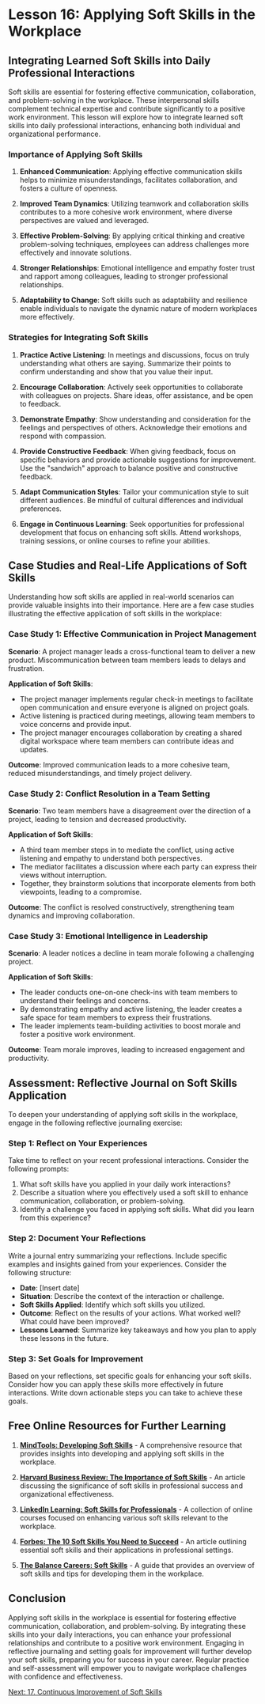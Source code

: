 # Lesson 16: Applying Soft Skills in the Workplace

## Integrating Learned Soft Skills into Daily Professional Interactions

Soft skills are essential for fostering effective communication, collaboration, and problem-solving in the workplace. These interpersonal skills complement technical expertise and contribute significantly to a positive work environment. This lesson will explore how to integrate learned soft skills into daily professional interactions, enhancing both individual and organizational performance.

### Importance of Applying Soft Skills

1. **Enhanced Communication**: Applying effective communication skills helps to minimize misunderstandings, facilitates collaboration, and fosters a culture of openness.

2. **Improved Team Dynamics**: Utilizing teamwork and collaboration skills contributes to a more cohesive work environment, where diverse perspectives are valued and leveraged.

3. **Effective Problem-Solving**: By applying critical thinking and creative problem-solving techniques, employees can address challenges more effectively and innovate solutions.

4. **Stronger Relationships**: Emotional intelligence and empathy foster trust and rapport among colleagues, leading to stronger professional relationships.

5. **Adaptability to Change**: Soft skills such as adaptability and resilience enable individuals to navigate the dynamic nature of modern workplaces more effectively.

### Strategies for Integrating Soft Skills

1. **Practice Active Listening**: In meetings and discussions, focus on truly understanding what others are saying. Summarize their points to confirm understanding and show that you value their input.

2. **Encourage Collaboration**: Actively seek opportunities to collaborate with colleagues on projects. Share ideas, offer assistance, and be open to feedback.

3. **Demonstrate Empathy**: Show understanding and consideration for the feelings and perspectives of others. Acknowledge their emotions and respond with compassion.

4. **Provide Constructive Feedback**: When giving feedback, focus on specific behaviors and provide actionable suggestions for improvement. Use the "sandwich" approach to balance positive and constructive feedback.

5. **Adapt Communication Styles**: Tailor your communication style to suit different audiences. Be mindful of cultural differences and individual preferences.

6. **Engage in Continuous Learning**: Seek opportunities for professional development that focus on enhancing soft skills. Attend workshops, training sessions, or online courses to refine your abilities.

## Case Studies and Real-Life Applications of Soft Skills

Understanding how soft skills are applied in real-world scenarios can provide valuable insights into their importance. Here are a few case studies illustrating the effective application of soft skills in the workplace:

### Case Study 1: Effective Communication in Project Management

**Scenario**: A project manager leads a cross-functional team to deliver a new product. Miscommunication between team members leads to delays and frustration.

**Application of Soft Skills**:
- The project manager implements regular check-in meetings to facilitate open communication and ensure everyone is aligned on project goals.
- Active listening is practiced during meetings, allowing team members to voice concerns and provide input.
- The project manager encourages collaboration by creating a shared digital workspace where team members can contribute ideas and updates.

**Outcome**: Improved communication leads to a more cohesive team, reduced misunderstandings, and timely project delivery.

### Case Study 2: Conflict Resolution in a Team Setting

**Scenario**: Two team members have a disagreement over the direction of a project, leading to tension and decreased productivity.

**Application of Soft Skills**:
- A third team member steps in to mediate the conflict, using active listening and empathy to understand both perspectives.
- The mediator facilitates a discussion where each party can express their views without interruption.
- Together, they brainstorm solutions that incorporate elements from both viewpoints, leading to a compromise.

**Outcome**: The conflict is resolved constructively, strengthening team dynamics and improving collaboration.

### Case Study 3: Emotional Intelligence in Leadership

**Scenario**: A leader notices a decline in team morale following a challenging project.

**Application of Soft Skills**:
- The leader conducts one-on-one check-ins with team members to understand their feelings and concerns.
- By demonstrating empathy and active listening, the leader creates a safe space for team members to express their frustrations.
- The leader implements team-building activities to boost morale and foster a positive work environment.

**Outcome**: Team morale improves, leading to increased engagement and productivity.

## Assessment: Reflective Journal on Soft Skills Application

To deepen your understanding of applying soft skills in the workplace, engage in the following reflective journaling exercise:

### Step 1: Reflect on Your Experiences

Take time to reflect on your recent professional interactions. Consider the following prompts:

1. What soft skills have you applied in your daily work interactions?
2. Describe a situation where you effectively used a soft skill to enhance communication, collaboration, or problem-solving.
3. Identify a challenge you faced in applying soft skills. What did you learn from this experience?

### Step 2: Document Your Reflections

Write a journal entry summarizing your reflections. Include specific examples and insights gained from your experiences. Consider the following structure:

- **Date**: [Insert date]
- **Situation**: Describe the context of the interaction or challenge.
- **Soft Skills Applied**: Identify which soft skills you utilized.
- **Outcome**: Reflect on the results of your actions. What worked well? What could have been improved?
- **Lessons Learned**: Summarize key takeaways and how you plan to apply these lessons in the future.

### Step 3: Set Goals for Improvement

Based on your reflections, set specific goals for enhancing your soft skills. Consider how you can apply these skills more effectively in future interactions. Write down actionable steps you can take to achieve these goals.

## Free Online Resources for Further Learning

1. **[MindTools: Developing Soft Skills](https://www.mindtools.com/pages/article/newTMC_79.htm)** - A comprehensive resource that provides insights into developing and applying soft skills in the workplace.

2. **[Harvard Business Review: The Importance of Soft Skills](https://hbr.org/2019/02/the-importance-of-soft-skills)** - An article discussing the significance of soft skills in professional success and organizational effectiveness.

3. **[LinkedIn Learning: Soft Skills for Professionals](https://www.linkedin.com/learning/topics/soft-skills)** - A collection of online courses focused on enhancing various soft skills relevant to the workplace.

4. **[Forbes: The 10 Soft Skills You Need to Succeed](https://www.forbes.com/sites/forbeshumanresourcescouncil/2021/03/30/the-10-soft-skills-you-need-to-succeed-in-the-workplace/?sh=6a8e9c6f4f1d)** - An article outlining essential soft skills and their applications in professional settings.

5. **[The Balance Careers: Soft Skills](https://www.thebalancecareers.com/soft-skills-2060746)** - A guide that provides an overview of soft skills and tips for developing them in the workplace.

## Conclusion

Applying soft skills in the workplace is essential for fostering effective communication, collaboration, and problem-solving. By integrating these skills into your daily interactions, you can enhance your professional relationships and contribute to a positive work environment. Engaging in reflective journaling and setting goals for improvement will further develop your soft skills, preparing you for success in your career. Regular practice and self-assessment will empower you to navigate workplace challenges with confidence and effectiveness.

[Next: 17. Continuous Improvement of Soft Skills](./17_continuous_improvement_of_soft_skills.md)